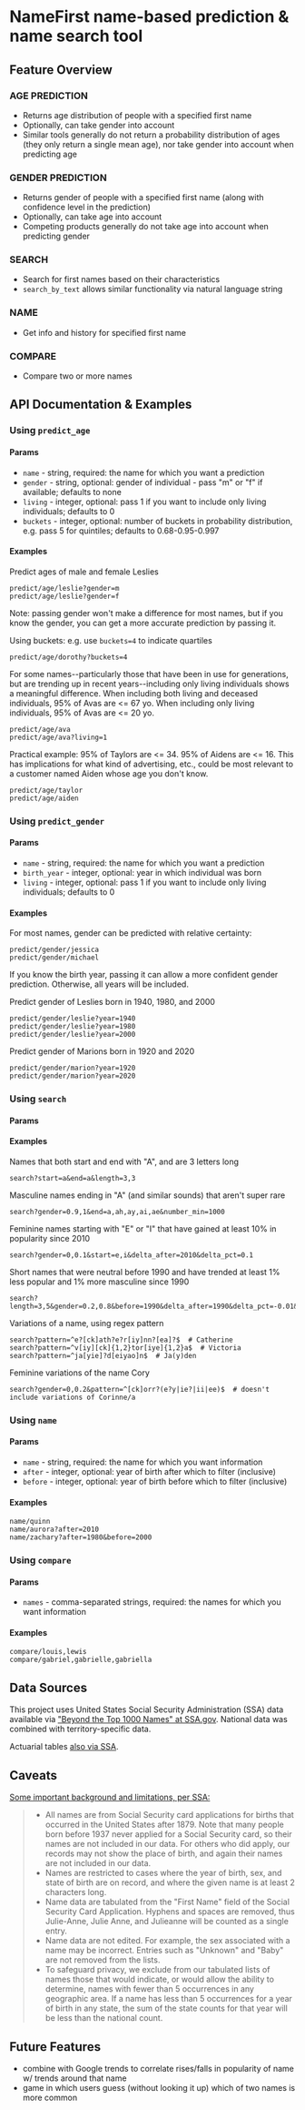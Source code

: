 # NameFirst name-based prediction & name search tool

## Feature Overview

### AGE PREDICTION

* Returns age distribution of people with a specified first name
* Optionally, can take gender into account
* Similar tools generally do not return a probability distribution of ages (they only return a single mean age), nor take gender into account when predicting age

### GENDER PREDICTION

* Returns gender of people with a specified first name (along with confidence level in the prediction)
* Optionally, can take age into account
* Competing products generally do not take age into account when predicting gender

### SEARCH

* Search for first names based on their characteristics
* `search_by_text` allows similar functionality via natural language string

### NAME

* Get info and history for specified first name

### COMPARE

* Compare two or more names

## API Documentation & Examples

### Using `predict_age`

#### Params

* `name` - string, required: the name for which you want a prediction
* `gender` - string, optional: gender of individual - pass "m" or "f" if available; defaults to none
* `living` - integer, optional: pass 1 if you want to include only living individuals; defaults to 0
* `buckets` - integer, optional: number of buckets in probability distribution, e.g. pass 5 for quintiles; defaults to 0.68-0.95-0.997

#### Examples

Predict ages of male and female Leslies

    predict/age/leslie?gender=m
    predict/age/leslie?gender=f

Note: passing gender won't make a difference for most names, but if you know the gender, you can get a more accurate prediction by passing it.

Using buckets: e.g. use `buckets=4` to indicate quartiles

    predict/age/dorothy?buckets=4

For some names--particularly those that have been in use for generations, but are trending up in recent years--including only living individuals shows a meaningful difference. When including both living and deceased individuals, 95% of Avas are <= 67 yo. When including only living individuals, 95% of Avas are <= 20 yo.

    predict/age/ava
    predict/age/ava?living=1

Practical example: 95% of Taylors are <= 34. 95% of Aidens are <= 16. This has implications for what kind of advertising, etc., could be most relevant to a customer named Aiden whose age you don't know.

    predict/age/taylor
    predict/age/aiden

### Using `predict_gender`

#### Params

* `name` - string, required: the name for which you want a prediction
* `birth_year` - integer, optional: year in which individual was born
* `living` - integer, optional: pass 1 if you want to include only living individuals; defaults to 0

#### Examples

For most names, gender can be predicted with relative certainty:

    predict/gender/jessica
    predict/gender/michael

If you know the birth year, passing it can allow a more confident gender prediction. Otherwise, all years will be included.

Predict gender of Leslies born in 1940, 1980, and 2000

    predict/gender/leslie?year=1940
    predict/gender/leslie?year=1980
    predict/gender/leslie?year=2000

Predict gender of Marions born in 1920 and 2020

    predict/gender/marion?year=1920
    predict/gender/marion?year=2020

### Using `search`

#### Params

#### Examples

Names that both start and end with "A", and are 3 letters long

    search?start=a&end=a&length=3,3

Masculine names ending in "A" (and similar sounds) that aren't super rare

    search?gender=0.9,1&end=a,ah,ay,ai,ae&number_min=1000

Feminine names starting with "E" or "I" that have gained at least 10% in popularity since 2010

    search?gender=0,0.1&start=e,i&delta_after=2010&delta_pct=0.1

Short names that were neutral before 1990 and have trended at least 1% less popular and 1% more masculine since 1990

    search?length=3,5&gender=0.2,0.8&before=1990&delta_after=1990&delta_pct=-0.01&delta_masc=0.01

Variations of a name, using regex pattern

    search?pattern=^e?[ck]ath?e?r[iy]nn?[ea]?$  # Catherine
    search?pattern=^v[iy][ck]{1,2}tor[iye]{1,2}a$  # Victoria
    search?pattern=^ja[yie]?d[eiyao]n$  # Ja(y)den

Feminine variations of the name Cory

    search?gender=0,0.2&pattern=^[ck]orr?(e?y|ie?|ii|ee)$  # doesn't include variations of Corinne/a

### Using `name`

#### Params

* `name` - string, required: the name for which you want information
* `after` - integer, optional: year of birth after which to filter (inclusive)
* `before` - integer, optional: year of birth before which to filter (inclusive)

#### Examples

    name/quinn
    name/aurora?after=2010
    name/zachary?after=1980&before=2000

### Using `compare`

#### Params

* `names` - comma-separated strings, required: the names for which you want information

#### Examples

    compare/louis,lewis
    compare/gabriel,gabrielle,gabriella

## Data Sources

This project uses United States Social Security Administration (SSA) data available via ["Beyond the Top 1000 Names" at SSA.gov](https://www.ssa.gov/oact/babynames/limits.html). National data was combined with territory-specific data. 

Actuarial tables [also via SSA](https://www.ssa.gov/oact/HistEst/CohLifeTablesHome.html).

## Caveats

[Some important background and limitations, per SSA:](https://www.ssa.gov/oact/babynames/background.html)

>- All names are from Social Security card applications for births that occurred in the United States after 1879. Note that many people born before 1937 never applied for a Social Security card, so their names are not included in our data. For others who did apply, our records may not show the place of birth, and again their names are not included in our data.
>- Names are restricted to cases where the year of birth, sex, and state of birth are on record, and where the given name is at least 2 characters long.
>- Name data are tabulated from the "First Name" field of the Social Security Card Application. Hyphens and spaces are removed, thus Julie-Anne, Julie Anne, and Julieanne will be counted as a single entry.
>- Name data are not edited. For example, the sex associated with a name may be incorrect. Entries such as "Unknown" and "Baby" are not removed from the lists.
>- To safeguard privacy, we exclude from our tabulated lists of names those that would indicate, or would allow the ability to determine, names with fewer than 5 occurrences in any geographic area. If a name has less than 5 occurrences for a year of birth in any state, the sum of the state counts for that year will be less than the national count.

## Future Features

- combine with Google trends to correlate rises/falls in popularity of name w/ trends around that name
- game in which users guess (without looking it up) which of two names is more common
